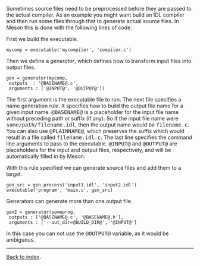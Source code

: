 Sometimes source files need to be preprocessed before they are passed to the actual compiler. As an example you might want build an IDL compiler and then run some files through that to generate actual source files. In Meson this is done with the following lines of code.

First we build the executable.

    mycomp = executable('mycompiler', 'compiler.c')

Then we define a *generator*, which defines how to transform input files into output files.

    gen = generator(mycomp,
     outputs  : '@BASENAME@.c',
     arguments : ['@INPUT@', '@OUTPUT@'])

The first argument is the executable file to run. The next file specifies a name generation rule. It specifies how to build the output file name for a given input name. <tt>@BASENAME@</tt> is a placeholder for the input file name without preceding path or suffix (if any). So if the input file name were <tt>some/path/filename.idl</tt>, then the output name would be <tt>filename.c</tt>. You can also use <tt>@PLAINNAME@</tt>, which preserves the suffix which would result in a file called <tt>filename.idl.c</tt>. The last line specifies the command line arguments to pass to the executable. <tt>@INPUT@</tt> and <tt>@OUTPUT@</tt> are placeholders for the input and output files, respectively, and will be automatically filled in by Meson.

With this rule specified we can generate source files and add them to a target.

    gen_src = gen.process('input1.idl', 'input2.idl')
    executable('program', 'main.c', gen_src)

Generators can generate more than one output file.

    gen2 = generator(someprog,
     outputs : ['@BASENAME@.c', '@BASENAME@.h'],
     arguments : ['--out_dir=@BUILD_DIR@', '@INPUT@']

In this case you can not use the <tt>@OUTPUT@</tt> variable, as it would be ambiguous.

---

[Back to index](Manual).